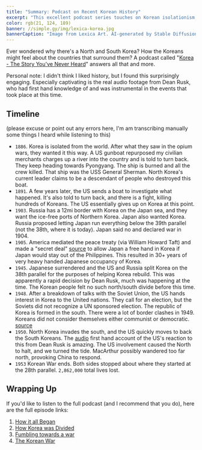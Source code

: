 ```yaml
---
title: "Summary: Podcast on Recent Korean History"
excerpt: "This excellent podcast series touches on Korean isolationism, Japanese occupation, Russian and US involvement, and the Korean war"
color: rgb(21, 124, 189)
banner: //simple.gy/img/lexica-korea.jpg
bannerCaption: "Image from Lexica Art. AI-generated by Stable Diffusion"
---
```


Ever wondered why there's a North and South Korea? How the Koreans might feel about the countries that surround them? A podcast called "[Korea - The Story You've Never Heard](http://mikeleenews.com/podcast/trump-kim-summitt-ii-episode-one/)" answers all that and more.

Personal note: I didn't think I liked history, but I found this surprisingly engaging. Especially captivating is the real audio footage from Dean Rusk, who had first hand knowledge of and was instrumental in the events that took place at this time.

## Timeline

(please excuse or point out any errors here, I'm am transcribing manually some things I heard while listening to this)

* `1886`. Korea is isolated from the world. After what they saw in the opium wars, they wanted it this way. A US gunboat repurposed my civilian merchants charges up a river into the country and is told to turn back. They keep heading towards Pyongyang. The ship is burned and all the crew killed. That ship was the USS General Sherman. North Korea's current leader claims to be a descendant of people who destroyed this boat.
* `1891`. A few years later, the US sends a boat to investigate what happened. It's also told to turn back, and there is a fight, killing hundreds of Koreans. The US essentially gives up on Korea at this point.
* `1903`. Russia has a 12mi border with Korea on the Japan sea, and they want the ice-free ports of Northern Korea. Japan also wanted Korea. Russia proposed letting Japan run everything below the 39th parallel (not the 38th, where it is today). Japan said no and declared war in 1904.
* `1905`. America mediated the peace treaty (via William Howard Taft) and made a "secret deal" [source](https://overcast.fm/+NkKflrz_4) to allow Japan a free hand in Korea if Japan would stay out of the Philippines. This resulted in 30+ years of very heavy handed Japanese occupancy of Korea.
* `1945`. Japanese surrendered and the US and Russia split Korea on the 38th parallel for the purposes of helping Korea rebuild. This was apparently a rapid decision by Dean Rusk, much was happening at the time. The Korean people felt no such north/south divide before this time.
* `1948`. After a breakdown of talks with the Soviet Union, the US hands interest in Korea to the United nations. They call for an election, but the Soviets did not recognize a UN sponsored election. The republic of Korea is formed in the south. There were a lot of border clashes in 1949. Koreans did not consider themselves either communist or democratic. [source](http://mikeleenews.com/podcast/trump-kim-summit-ii-episode-three/)
* `1950`. North Korea invades the south, and the US quickly moves to back the South Koreans. The [audio](http://mikeleenews.com/podcast/trump-kim-summit-two-ep-4/) first hand account of the US's reaction to this from Dean Rusk is amazing. The US involvement caused the North to halt, and we turned the tide. MacArthur possibly wandered too far north, provoking China to respond.
* `1953` Korean War ends. Both sides stopped about where they started at the 28th parallel. `2,862,000` total lives lost.

## Wrapping Up

If you'd like to listen to the full podcast (and I recommend that you do), here are the full episode links:

1. [How it all Began](http://mikeleenews.com/podcast/trump-kim-summitt-ii-episode-one/)
1. [How Korea was Divided](http://mikeleenews.com/podcast/trump-kim-summit-ii-episode-two/)
1. [Fumbling towards a war](http://mikeleenews.com/podcast/trump-kim-summit-ii-episode-three/)
1. [The Korean War](http://mikeleenews.com/podcast/trump-kim-summit-two-ep-4/)
